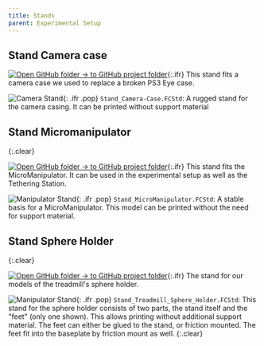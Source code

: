```yaml
---
title: Stands
parent: Experimental Setup
---
```


## Stand Camera case

[![Open GitHub folder]({{"/assets/img/GitHub-Mark-32px.png"|relative_url}}) → to GitHub project folder](https://github.com/reiserlab/Component-Design/tree/main/Experimental-Setup/Stand_Camera-Case){:.ifr}
This stand fits a camera case we used to replace a broken PS3 Eye case.

![Camera Stand]({{"/assets/img/Experimental-Setup/Stands/Stand_Camera-Case.png"|relative_url}}){: .ifr .pop}
`Stand_Camera-Case.FCStd`: A rugged stand for the camera casing. It can be printed without support material


## Stand Micromanipulator
{:.clear}

[![Open GitHub folder]({{"/assets/img/GitHub-Mark-32px.png"|relative_url}}) → to GitHub project folder](https://github.com/reiserlab/Component-Design/tree/main/Experimental-Setup/Stand_MicroManipulator){:.ifr}
This stand fits the MicroManipulator. It can be used in the experimental setup as well as the Tethering Station.

![Manipulator Stand]({{"/assets/img/Experimental-Setup/Stands/Stand_MicroManipulator.png"|relative_url}}){: .ifr .pop}
`Stand_MicroManipulator.FCStd`: A stable basis for a MicroManipulator. This model can be printed without the need for support material.

## Stand Sphere Holder
{:.clear}

[![Open GitHub folder]({{"/assets/img/GitHub-Mark-32px.png"|relative_url}}) → to GitHub project folder](https://github.com/reiserlab/Component-Design/tree/main/Experimental-Setup/Stand_Treadmill_Sphere_Holder){:.ifr}
The stand for our models of the treadmill's sphere holder.

![Manipulator Stand]({{"/assets/img/Experimental-Setup/Stands/Stand_Treadmill_Sphere_Holder.png"|relative_url}}){: .ifr .pop}
`Stand_Treadmill_Sphere_Holder.FCStd`: This stand for the sphere holder consists of two parts, the stand itself and the "feet" (only one shown). This allows printing without additional support material. The feet can either be glued to the stand, or friction mounted. The feet fit into the baseplate by friction mount as well. 
{:.clear}